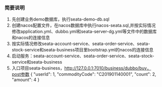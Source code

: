 ### 简要说明
1. 先创建业务demo数据库，执行seata-demo-db.sql
2. 创建nacos配置文件，在nacos数据库中执行nacos-seata.sql,并按实际情况修改application.yml、dubbo.yml和seata-server-dg.yml等文件中的数据库和nacos的连接信息
3. 按实际情况修改seata-account-service、seata-order-service、seata-stock-service和seata-business项目里bootstrap.yml的nacos的连接信息
4. 启动服务：seata-account-service、seata-order-service、seata-stock-service和seata-business
5. 入口项目seata-business，http://127.0.0.1:7010/business/dubbo/buy，post参数
   {
   "userId": 1,
   "commodityCode": "C201901140001",
   "count": 2,
   "amount": 4
   }